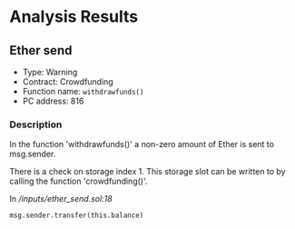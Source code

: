 # Analysis Results
## Ether send
- Type: Warning
- Contract: Crowdfunding
- Function name: `withdrawfunds()`
- PC address: 816

### Description
In the function 'withdrawfunds()' a non-zero amount of Ether is sent to msg.sender.

There is a check on storage index 1. This storage slot can be written to by calling the function 'crowdfunding()'.

In *<TESTDATA>/inputs/ether_send.sol:18*

```
msg.sender.transfer(this.balance)
```
